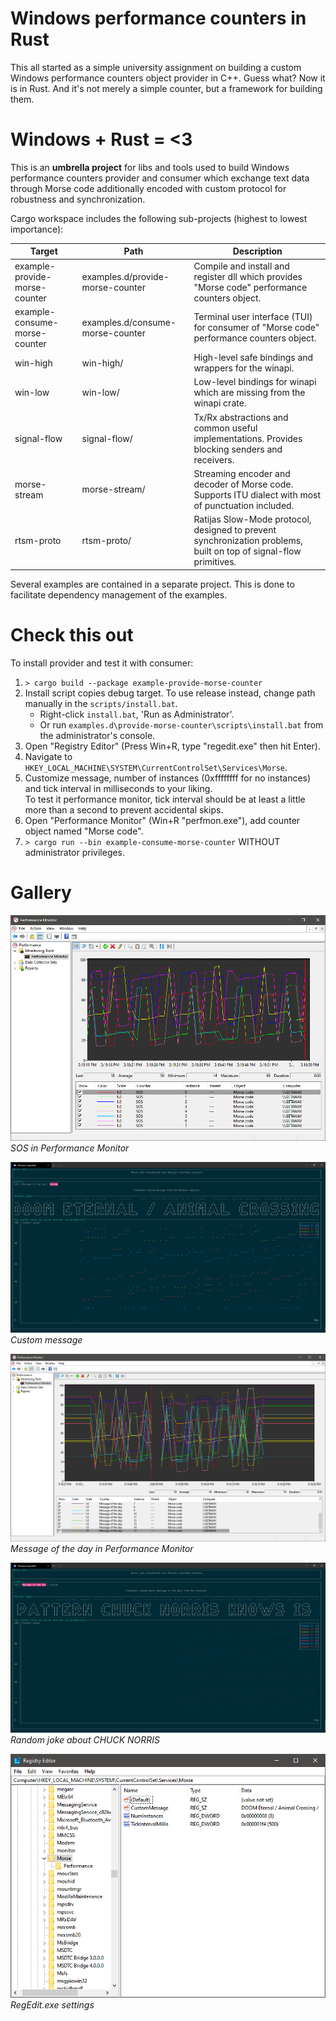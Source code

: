 # Windows performance counters in Rust

This all started as a simple university assignment on building a custom Windows
performance counters object provider in C++. Guess what? Now it is in Rust.
And it's not merely a simple counter, but a framework for building them.

# Windows + Rust = <3

This is an __umbrella project__ for libs and tools used to build Windows
performance counters provider and consumer which exchange text data through
Morse code additionally encoded with custom protocol for robustness and
synchronization.

Cargo workspace includes the following sub-projects (highest to lowest importance):

| Target                        | Path                             | Description                                                                                                        |
|-------------------------------|----------------------------------|--------------------------------------------------------------------------------------------------------------------|
| example-provide-morse-counter | examples.d/provide-morse-counter | Compile and install and register dll which provides "Morse code" performance counters object.                      |
| example-consume-morse-counter | examples.d/consume-morse-counter | Terminal user interface (TUI) for consumer of "Morse code" performance counters object.                            |
| win-high                      | win-high/                        | High-level safe bindings and wrappers for the winapi.                                                              |
| win-low                       | win-low/                         | Low-level bindings for winapi which are missing from the winapi crate.                                             |
| signal-flow                   | signal-flow/                     | Tx/Rx abstractions and common useful implementations. Provides blocking senders and receivers.                     |
| morse-stream                  | morse-stream/                    | Streaming encoder and decoder of Morse code. Supports ITU dialect with most of punctuation included.               |
| rtsm-proto                    | rtsm-proto/                      |  Ratijas Slow-Mode protocol, designed to prevent synchronization problems, built on top of signal-flow primitives. |

Several examples are contained in a separate project. This is done to
facilitate dependency management of the examples.

# Check this out

To install provider and test it with consumer:

1. `> cargo build --package example-provide-morse-counter`
2. Install script copies debug target. To use release instead, change path
    manually in the `scripts/install.bat`.
    * Right-click `install.bat`, 'Run as Administrator'.
    * Or run `examples.d\provide-morse-counter\scripts\install.bat` from the
    administrator's console.
3. Open "Registry Editor" (Press Win+R, type "regedit.exe" then hit Enter).
4. Navigate to `HKEY_LOCAL_MACHINE\SYSTEM\CurrentControlSet\Services\Morse`.
5. Customize message, number of instances (0xffffffff for no instances) and
    tick interval in milliseconds to your liking.
    <br/>
    To test it performance monitor, tick interval should be at least a little
    more than a second to prevent accidental skips.
6. Open "Performance Monitor" (Win+R "perfmon.exe"), add counter object named
    "Morse code".
7. `> cargo run --bin example-consume-morse-counter` WITHOUT administrator
    privileges.

# Gallery

![SOS in Performance Monitor](./assets/SOS.png)<br/>
_SOS in Performance Monitor_

![Custom message in TUI](./assets/Custom.png)<br/>
_Custom message_

![Message of the day in Performance Monitor](./assets/MOTD.png)<br/>
_Message of the day in Performance Monitor_

![Random joke about CHUCK NORRIS](./assets/CHUCK_NORRIS.png)<br/>
_Random joke about CHUCK NORRIS_

![RegEdit.exe settings](./assets/regedit.png)<br/>
_RegEdit.exe settings_
